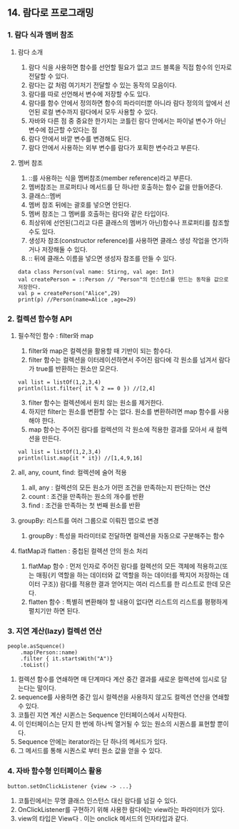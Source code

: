 ## 14. 람다로 프로그래밍
### 1. 람다 식과 멤버 참조
1. 람다 소개
    1. 람다 식을 사용하면 함수를 선언할 필요가 없고 코드 블록을 직접 함수의 인자로 전달할 수 있다.
    2. 람다는 값 처럼 여기저기 전달할 수 있는 동작의 모음이다.
    3. 람다를 따로 선언해서 변수에 저장할 수도 있다.
    4. 람다를 함수 안에서 정의하면 함수의 파라미터뿐 아니라 람다 정의의 앞에서 선언된 로컬 변수까지 람다에서 모두 사용할 수 있다.
    5. 자바와 다른 점 중 중요한 한가지는 코틀린 람다 안에서는 파이널 변수가 아닌 변수에 접근할 수있다는 점
    6. 람다 안에서 바깥 변수를 변경해도 된다.
    7. 람다 안에서 사용하는 외부 변수를 람다가 포획한 변수라고 부른다.
2. 멤버 참조
    1. ::를 사용하는 식을 멤버참조(member reference)라고 부른다.
    2. 멤버참조는 프로퍼티나 메서드를 단 하나만 호출하는 함수 값을 만들어준다.
    3. 클래스::멤버
    4. 멤버 참조 뒤에는 괄호를 넣으면 안된다.
    5. 멤버 참조는 그 멤버를 호출하는 람다와 같은 타입이다.
    6. 최상위에 선언된(그리고 다른 클래스의 멤버가 아닌)함수나 프로퍼티를 참조할 수도 있다.
    7. 생성자 참조(constructor reference)를 사용하면 클래스 생성 작업을 연기하거나 저장해둘 수 있다.
    8. :: 뒤에 클래스 이름을 넣으면 생성자 참조를 만들 수 있다.

    ```
    data class Person(val name: Stirng, val age: Int)
    val createPerson = ::Person // "Person"의 인스턴스를 만드는 동작을 값으로 저장한다.
    val p = createPerson("Alice",29)
    print(p) //Person(name=Alice ,age=29)
    ```

### 2. 컬렉션 함수형 API
1. 필수적인 함수 : filter와 map
    1. filter와 map은 컬렉션을 활용할 때 기반이 되는 함수다.
    2. filter 함수는 컬렉션을 이터레이션하면서 주어진 람다에 각 원소를 넘겨서 람다가 true를 반환하는 원소만 모은다.

    ```
    val list = listOf(1,2,3,4)
    println(list.filter{ it % 2 == 0 }) //[2,4]
    ```

    3. filter 함수는 컬렉션에서 원치 않는 원소를 제거한다.
    4. 하지만 filter는 원소를 변환할 수는 없다. 원소를 변환하려면 map 함수를 사용해야 한다.
    5. map 함수는 주어진 람다를 컬렉션의 각 원소에 적용한 결과를 모아서 새 컬렉션을 만든다.

    ```
    val list = listOf(1,2,3,4)
    println(list.map{it * it}) //[1,4,9,16]
    ```

2. all, any, count, find: 컬렉션에 술어 적용
    1. all, any : 컬렉션의 모든 원소가 어떤 조건을 만족하는지 판단하는 연산
    2. count : 조건을 만족하는 원소의 개수를 반환
    3. find : 조건을 만족하는 첫 번째 원소를 반환

3. groupBy: 리스트를 여러 그룹으로 이뤄진 맵으로 변경
    1. groupBy : 특성을 파라미터로 전달하면 컬렉션을 자동으로 구분해주는 함수

4. flatMap과 flatten : 중첩된 컬렉션 안의 원소 처리
    1. flatMap 함수 : 먼저 인자로 주어진 람다를 컬렉션의 모든 객체에 적용하고(또는 매핑{키 역할을 하는 데이터와 값 역할을 하는 데이터를 짝지어 저장하는 데이터 구조}) 람다를 적용한 결과 얻어지는 여러 리스트를 한 리스트로 한데 모은다.
    2. flatten 함수 : 특별히 변환해야 할 내용이 없다면 리스트의 리스트를 평평하게 펼치기만 하면 된다.

### 3. 지연 계산(lazy) 컬렉션 연산

```
people.asSquence()
    .map(Person::name)
    .filter { it.startsWith("A")}
    .toList()
```

1. 컬렉션 함수를 연쇄하면 매 단계마다 계산 중간 결과를 새로운 컬렉션에 임시로 담는다는 말이다.
2. sequence를 사용하면 중간 임시 컬렉션을 사용하지 않고도 컬렉션 연산을 연쇄할 수 있다.
3. 코틀린 지연 계산 시퀸스는 Sequence 인터페이스에서 시작한다.
4. 이 인터페이스는 단지 한 번에 하나씩 열거될 수 있는 원소의 시퀀스를 표현할 뿐이다.
5. Sequence 안에는 iterator라는 단 하나의 메서드가 있다.
6. 그 메서드를 통해 시퀀스로 부터 원소 값을 얻을 수 있다. 

### 4. 자바 함수형 인터페이스 활용

```
button.setOnClickListener {view -> ...}
```

1. 코틀린에서는 무명 클래스 인스턴스 대신 람다를 넘길 수 있다.
2. OnClickListener를 구현하기 위해 사용한 람다에는 view라는 파라미터가 있다. 
3. view의 타입은 View다 . 이는 onclick 메서드의 인자타입과 같다.